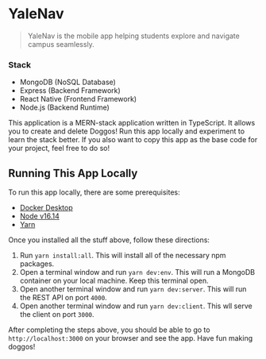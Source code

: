 # YaleNav

> YaleNav is the mobile app helping students explore and navigate campus seamlessly.

### Stack

- MongoDB (NoSQL Database)
- Express (Backend Framework)
- React Native (Frontend Framework)
- Node.js (Backend Runtime)

This application is a MERN-stack application written in TypeScript. It allows you to create and delete Doggos! Run this app locally and experiment to learn the stack better. If you also want to copy this app as the base code for your project, feel free to do so!

## Running This App Locally

To run this app locally, there are some prerequisites:

- [Docker Desktop](https://www.docker.com/products/docker-desktop)
- [Node v16.14](https://nodejs.org/en/)
- [Yarn](https://classic.yarnpkg.com/lang/en/docs/install/)

Once you installed all the stuff above, follow these directions:

1. Run `yarn install:all`. This will install all of the necessary npm packages.
2. Open a terminal window and run `yarn dev:env`. This will run a MongoDB container on your local machine. Keep this terminal open.
3. Open another terminal window and run `yarn dev:server`. This will run the REST API on port `4000`.
4. Open another terminal window and run `yarn dev:client`. This wll serve the client on port `3000`.

After completing the steps above, you should be able to go to `http://localhost:3000` on your browser and see the app. Have fun making doggos!
